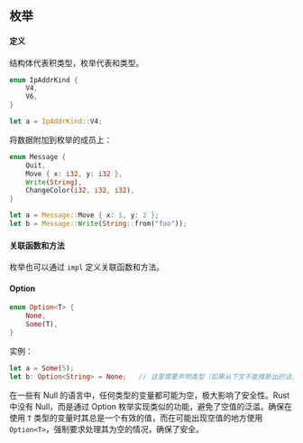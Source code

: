 ## 枚举

#### 定义

结构体代表积类型，枚举代表和类型。

```rust
enum IpAddrKind {
    V4,
    V6,
}

let a = IpAddrKind::V4;
```

将数据附加到枚举的成员上：

```rust
enum Message {
    Quit,
    Move { x: i32, y: i32 },
    Write(String),
    ChangeColor(i32, i32, i32),
}

let a = Message::Move { x: 1, y: 2 };
let b = Message::Write(String::from("foo"));
```

#### 关联函数和方法

枚举也可以通过 `impl` 定义关联函数和方法。

#### Option

```rust
enum Option<T> {
    None,
    Some(T),
}
```

实例：

```rust
let a = Some(5);
let b: Option<String> = None;	// 这里需要声明类型（如果从下文不能推断出的话）
```

在一些有 Null 的语言中，任何类型的变量都可能为空，极大影响了安全性。Rust 中没有 Null，而是通过 Option 枚举实现类似的功能，避免了空值的泛滥。确保在使用 `T` 类型的变量时其总是一个有效的值，而在可能出现空值的地方使用 `Option<T>`，强制要求处理其为空的情况，确保了安全。
